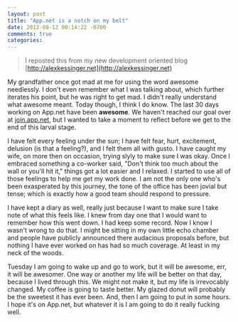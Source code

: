 ```yaml
---
layout: post
title: "App.net is a notch on my belt"
date: 2012-08-12 00:14:22 -0700
comments: true
categories: 
---
```


> I reposted this from my new development oriented blog [http://alexkessinger.net](http://alexkessinger.net)

My grandfather once got mad at me for using the word awesome needlessly. I don't even remember what I was talking about, which further iterates his point, but he was right to get mad. I didn't really understand what awesome meant. Today though, I think I do know. The last 30 days working on App.net have been __awesome__.  We haven't reached our goal over at [join.app.net](https://join.app.net), but I wanted to take a moment to reflect before we get to the end of this larval stage.

I have felt every feeling under the sun;  I have felt fear, hurt, excitement, delusion (is that a feeling?), and I felt them all with gusto. I have caught my wife, on more then on occasion, trying slyly to make sure I was okay. Once I embraced something a co-worker said, "Don't think too much about the wall or you'll hit it," things got a lot easier and I relaxed. I started to use all of those feelings to help me get my work done. I am not the only one who's been exasperated by this journey, the tone of the office has been jovial but tense; which is exactly how a good team should respond to pressure.

I have kept a diary as well, really just because I want to make sure I take note of what this feels like. I knew from day one that I would want to remember how this went down. I had keep some record. Now I know I wasn't wrong to do that. I might be sitting in my own little echo chamber and people have publicly announced there audacious proposals before, but nothing I have ever worked on has had so much coverage. At least in my neck of the woods.

Tuesday I am going to wake up and go to work, but it will be awesome, err, it will be awesomer. One way or another my life will be better on that day, because I lived through this. We might not make it, but my life is irrevocably changed. My coffee is going to taste better. My glazed donut will probably be the sweetest it has ever been. And, then I am going to put in some hours. I hope it's on App.net, but whatever it is I am going to do it really fucking well.